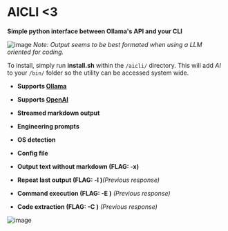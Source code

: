 # AICLI <3
**Simple python interface between Ollama's API and your CLI**

![image](https://github.com/user-attachments/assets/4acfebcf-69e1-417a-8803-7aea3033c3d8)
_Note: Output seems to be best formated when using a LLM oriented for coding._

To install, simply run **install.sh** within the `/aicli/` directory. This will add *AI* to your `/bin/` folder so the utility can be accessed system wide.

- **Supports [Ollama](https://github.com/ollama/ollama)**
- **Supports [OpenAI](https://platform.openai.com/api-keys)**
- **Streamed markdown output**
- **Engineering prompts**
- **OS detection**
- **Config file**

- **Output text without markdown (FLAG: -x)**
- **Repeat last output (FLAG: -l )**_(Previous response)_
- **Command execution (FLAG: -E )** _(Previous response)_
- **Code extraction (FLAG: -C )**   _(Previous response)_

![image](https://github.com/user-attachments/assets/61e08c6b-a830-4fb3-acfb-d4eb34dcd9a4)
